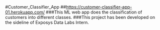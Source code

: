 #Customer_Classifier_App
##https://customer-classifier-app-01.herokuapp.com/
###This ML web app does the classification of customers into different classes.
###This project has been developed on the sideline of Exposys Data Labs Intern.
